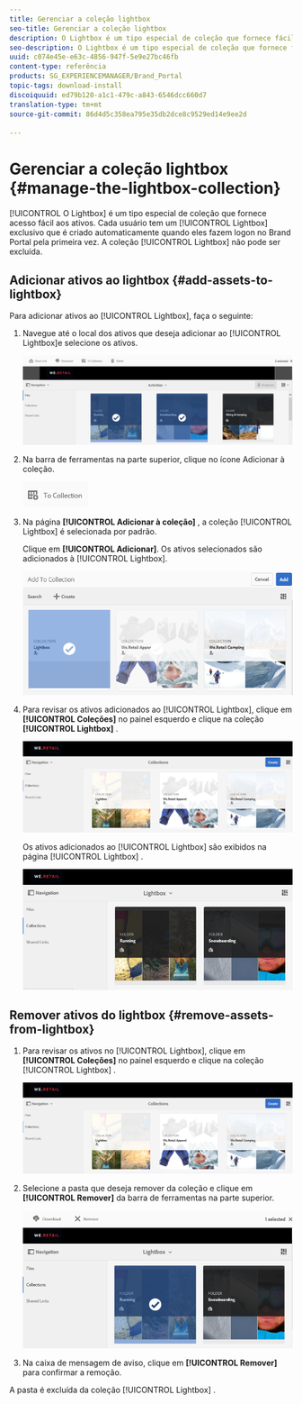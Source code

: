 ```yaml
---
title: Gerenciar a coleção lightbox
seo-title: Gerenciar a coleção lightbox
description: O Lightbox é um tipo especial de coleção que fornece fácil acesso aos ativos. Cada usuário tem uma lightbox exclusiva que é criada automaticamente quando faz logon no Brand Portal pela primeira vez. A coleção Lightbox não pode ser excluída.
seo-description: O Lightbox é um tipo especial de coleção que fornece fácil acesso aos ativos. Cada usuário tem uma lightbox exclusiva que é criada automaticamente quando faz logon no Brand Portal pela primeira vez. A coleção Lightbox não pode ser excluída.
uuid: c074e45e-e63c-4856-947f-5e9e27bc46fb
content-type: referência
products: SG_EXPERIENCEMANAGER/Brand_Portal
topic-tags: download-install
discoiquuid: ed79b120-a1c1-479c-a843-6546dcc660d7
translation-type: tm+mt
source-git-commit: 86d4d5c358ea795e35db2dce8c9529ed14e9ee2d

---
```



# Gerenciar a coleção lightbox {#manage-the-lightbox-collection}

[!UICONTROL O Lightbox] é um tipo especial de coleção que fornece acesso fácil aos ativos. Cada usuário tem um [!UICONTROL Lightbox] exclusivo que é criado automaticamente quando eles fazem logon no Brand Portal pela primeira vez. A coleção [!UICONTROL Lightbox] não pode ser excluída.

## Adicionar ativos ao lightbox {#add-assets-to-lightbox}

Para adicionar ativos ao [!UICONTROL Lightbox], faça o seguinte:

1. Navegue até o local dos ativos que deseja adicionar ao [!UICONTROL Lightbox]e selecione os ativos.

   ![](assets/link_sharing_assetselection.png)

1. Na barra de ferramentas na parte superior, clique no ícone Adicionar à coleção.

   ![](assets/add_to_collection.png)

1. Na página **[!UICONTROL Adicionar à coleção]** , a coleção [!UICONTROL Lightbox] é selecionada por padrão.

   Clique em **[!UICONTROL Adicionar]**. Os ativos selecionados são adicionados à [!UICONTROL Lightbox].

   ![](assets/add_to_collectionlightbox.png)

1. Para revisar os ativos adicionados ao [!UICONTROL Lightbox], clique em **[!UICONTROL Coleções]** no painel esquerdo e clique na coleção **[!UICONTROL Lightbox]** .

   ![](assets/collections_lightbox.png)

   Os ativos adicionados ao [!UICONTROL Lightbox] são exibidos na página [!UICONTROL Lightbox] .

   ![](assets/added_to_collectionlightbox.png)

## Remover ativos do lightbox {#remove-assets-from-lightbox}

1. Para revisar os ativos no [!UICONTROL Lightbox], clique em **[!UICONTROL Coleções]** no painel esquerdo e clique na coleção [!UICONTROL Lightbox] .

   ![](assets/collections_lightbox-1.png)

1. Selecione a pasta que deseja remover da coleção e clique em **[!UICONTROL Remover]** da barra de ferramentas na parte superior.

   ![](assets/collections_lightboxdelete.png)

1. Na caixa de mensagem de aviso, clique em **[!UICONTROL Remover]** para confirmar a remoção.

A pasta é excluída da coleção [!UICONTROL Lightbox] .
